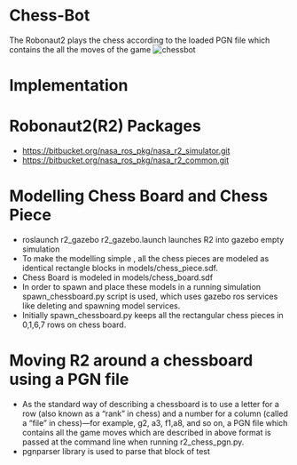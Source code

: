 # Chess-Bot
The Robonaut2  plays the chess  according to the loaded PGN file which contains the all the moves of the game
![chessbot](https://user-images.githubusercontent.com/68220390/175960990-46d741c1-d6d4-40f7-9883-a2be83c1071b.png)
# Implementation
# Robonaut2(R2) Packages
*  https://bitbucket.org/nasa_ros_pkg/nasa_r2_simulator.git
*   https://bitbucket.org/nasa_ros_pkg/nasa_r2_common.git
# Modelling Chess Board and Chess Piece
* roslaunch r2_gazebo r2_gazebo.launch launches R2 into gazebo empty simulation
* To make the modelling simple , all the chess pieces are modeled as identical rectangle blocks in models/chess_piece.sdf.
* Chess Board is modeled in models/chess_board.sdf
* In order to spawn and place these models in a running simulation spawn_chessboard.py script is used, which uses gazebo ros services like deleting and spawning model services.
* Initially spawn_chessboard.py keeps all the rectangular chess pieces in 0,1,6,7 rows on chess board.
# Moving R2 around a chessboard using a PGN file 
* As the standard way of describing a chessboard is to use a letter for a row (also known as a “rank” in chess) and a number for a column (called a “file” in chess)—for example, g2, a3, f1,a8, and so on, a PGN file which contains all the game moves which are described in above format is passed at the command line when running r2_chess_pgn.py.
* pgnparser library is used to parse that block of test
